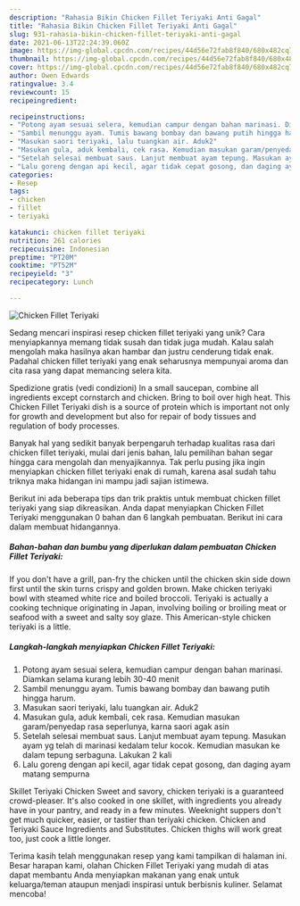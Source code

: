 ```yaml
---
description: "Rahasia Bikin Chicken Fillet Teriyaki Anti Gagal"
title: "Rahasia Bikin Chicken Fillet Teriyaki Anti Gagal"
slug: 931-rahasia-bikin-chicken-fillet-teriyaki-anti-gagal
date: 2021-06-13T22:24:39.060Z
image: https://img-global.cpcdn.com/recipes/44d56e72fab8f840/680x482cq70/chicken-fillet-teriyaki-foto-resep-utama.jpg
thumbnail: https://img-global.cpcdn.com/recipes/44d56e72fab8f840/680x482cq70/chicken-fillet-teriyaki-foto-resep-utama.jpg
cover: https://img-global.cpcdn.com/recipes/44d56e72fab8f840/680x482cq70/chicken-fillet-teriyaki-foto-resep-utama.jpg
author: Owen Edwards
ratingvalue: 3.4
reviewcount: 15
recipeingredient:

recipeinstructions:
- "Potong ayam sesuai selera, kemudian campur dengan bahan marinasi. Diamkan selama kurang lebih 30-40 menit"
- "Sambil menunggu ayam. Tumis bawang bombay dan bawang putih hingga harum."
- "Masukan saori teriyaki, lalu tuangkan air. Aduk2"
- "Masukan gula, aduk kembali, cek rasa. Kemudian masukan garam/penyedap rasa seperlunya, karna saori agak asin"
- "Setelah selesai membuat saus. Lanjut membuat ayam tepung. Masukan ayam yg telah di marinasi kedalam telur kocok. Kemudian masukan ke dalam tepung serbaguna. Lakukan 2 kali"
- "Lalu goreng dengan api kecil, agar tidak cepat gosong, dan daging ayam matang sempurna"
categories:
- Resep
tags:
- chicken
- fillet
- teriyaki

katakunci: chicken fillet teriyaki 
nutrition: 261 calories
recipecuisine: Indonesian
preptime: "PT20M"
cooktime: "PT52M"
recipeyield: "3"
recipecategory: Lunch

---
```



![Chicken Fillet Teriyaki](https://img-global.cpcdn.com/recipes/44d56e72fab8f840/680x482cq70/chicken-fillet-teriyaki-foto-resep-utama.jpg)

Sedang mencari inspirasi resep chicken fillet teriyaki yang unik? Cara menyiapkannya memang tidak susah dan tidak juga mudah. Kalau salah mengolah maka hasilnya akan hambar dan justru cenderung tidak enak. Padahal chicken fillet teriyaki yang enak seharusnya mempunyai aroma dan cita rasa yang dapat memancing selera kita.

Spedizione gratis (vedi condizioni) In a small saucepan, combine all ingredients except cornstarch and chicken. Bring to boil over high heat. This Chicken Fillet Teriyaki dish is a source of protein which is important not only for growth and development but also for repair of body tissues and regulation of body processes.

Banyak hal yang sedikit banyak berpengaruh terhadap kualitas rasa dari chicken fillet teriyaki, mulai dari jenis bahan, lalu pemilihan bahan segar hingga cara mengolah dan menyajikannya. Tak perlu pusing jika ingin menyiapkan chicken fillet teriyaki enak di rumah, karena asal sudah tahu triknya maka hidangan ini mampu jadi sajian istimewa.


Berikut ini ada beberapa tips dan trik praktis untuk membuat chicken fillet teriyaki yang siap dikreasikan. Anda dapat menyiapkan Chicken Fillet Teriyaki menggunakan 0 bahan dan 6 langkah pembuatan. Berikut ini cara dalam membuat hidangannya.

<!--inarticleads1-->

##### Bahan-bahan dan bumbu yang diperlukan dalam pembuatan Chicken Fillet Teriyaki:



If you don&#39;t have a grill, pan-fry the chicken until the chicken skin side down first until the skin turns crispy and golden brown. Make chicken teriyaki bowl with steamed white rice and boiled broccoli. Teriyaki is actually a cooking technique originating in Japan, involving boiling or broiling meat or seafood with a sweet and salty soy glaze. This American-style chicken teriyaki is a little. 

<!--inarticleads2-->

##### Langkah-langkah menyiapkan Chicken Fillet Teriyaki:

1. Potong ayam sesuai selera, kemudian campur dengan bahan marinasi. Diamkan selama kurang lebih 30-40 menit
1. Sambil menunggu ayam. Tumis bawang bombay dan bawang putih hingga harum.
1. Masukan saori teriyaki, lalu tuangkan air. Aduk2
1. Masukan gula, aduk kembali, cek rasa. Kemudian masukan garam/penyedap rasa seperlunya, karna saori agak asin
1. Setelah selesai membuat saus. Lanjut membuat ayam tepung. Masukan ayam yg telah di marinasi kedalam telur kocok. Kemudian masukan ke dalam tepung serbaguna. Lakukan 2 kali
1. Lalu goreng dengan api kecil, agar tidak cepat gosong, dan daging ayam matang sempurna


Skillet Teriyaki Chicken Sweet and savory, chicken teriyaki is a guaranteed crowd-pleaser. It&#39;s also cooked in one skillet, with ingredients you already have in your pantry, and ready in a few minutes. Weeknight suppers don&#39;t get much quicker, easier, or tastier than teriyaki chicken. Chicken and Teriyaki Sauce Ingredients and Substitutes. Chicken thighs will work great too, just cook a little longer. 

Terima kasih telah menggunakan resep yang kami tampilkan di halaman ini. Besar harapan kami, olahan Chicken Fillet Teriyaki yang mudah di atas dapat membantu Anda menyiapkan makanan yang enak untuk keluarga/teman ataupun menjadi inspirasi untuk berbisnis kuliner. Selamat mencoba!
